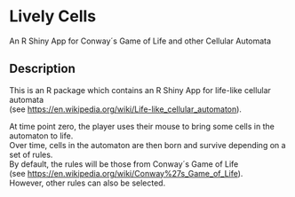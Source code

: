 # Lively Cells
An R Shiny App for Conway´s Game of Life and other Cellular Automata

## Description
This is an R package which contains an R Shiny App for life-like cellular automata  
(see https://en.wikipedia.org/wiki/Life-like_cellular_automaton).

At time point zero, the player uses their mouse to bring some cells in the
automaton to life.  
Over time, cells in the automaton are then born and survive depending on a set
of rules.  
By default, the rules will be those from Conway´s Game of Life  
(see https://en.wikipedia.org/wiki/Conway%27s_Game_of_Life).  
However, other rules can also be selected.
